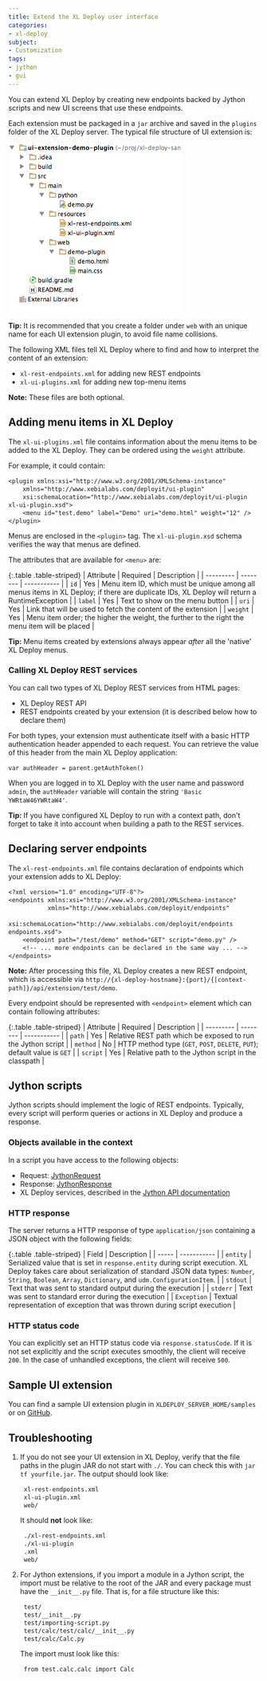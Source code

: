 ```yaml
---
title: Extend the XL Deploy user interface
categories:
- xl-deploy
subject:
- Customization
tags:
- jython
- gui
---
```


You can extend XL Deploy by creating new endpoints backed by Jython scripts and new UI screens that use these endpoints. 

Each extension must be packaged in a `jar` archive and saved in the `plugins` folder of the XL Deploy server. The typical file structure of UI extension is:

![Simple plugin structure](images/ui-extension-plugin-structure.png)

**Tip:** It is recommended that you create a folder under `web` with an unique name for each UI extension plugin, to avoid file name collisions. 

The following XML files tell XL Deploy where to find and how to interpret the content of an extension:

* `xl-rest-endpoints.xml` for adding new REST endpoints
* `xl-ui-plugins.xml` for adding new top-menu items

**Note:** These files are both optional.

## Adding menu items in XL Deploy

The `xl-ui-plugins.xml` file contains information about the menu items to be added to the XL Deploy. They can be ordered using the `weight` attribute.

For example, it could contain:

    <plugin xmlns:xsi="http://www.w3.org/2001/XMLSchema-instance"
        xmlns="http://www.xebialabs.com/deployit/ui-plugin"
        xsi:schemaLocation="http://www.xebialabs.com/deployit/ui-plugin xl-ui-plugin.xsd">
        <menu id="test.demo" label="Demo" uri="demo.html" weight="12" />
    </plugin>

Menus are enclosed in the `<plugin>` tag. The `xl-ui-plugin.xsd` schema verifies the way that menus are defined.

The attributes that are available for `<menu>` are:

{:.table .table-striped}
| Attribute | Required | Description |
| --------- | -------- | ----------- |
| `id` | Yes | Menu item ID, which must be unique among all menus items in XL Deploy; if there are duplicate IDs, XL Deploy will return a RuntimeException |
| `label` | Yes | Text to show on the menu button |
| `uri` | Yes | Link that will be used to fetch the content of the extension |
| `weight` | Yes | Menu item order; the higher the weight, the further to the right the menu item will be placed |

**Tip:** Menu items created by extensions always appear _after_ all the 'native' XL Deploy menus.

### Calling XL Deploy REST services

You can call two types of XL Deploy REST services from HTML pages:

* XL Deploy REST API
* REST endpoints created by your extension (it is described below how to declare them)
 
For both types, your extension must authenticate itself with a basic HTTP authentication header appended to each request. You can retrieve the value of this header from the main XL Deploy application:

    var authHeader = parent.getAuthToken()
    
When you are logged in to XL Deploy with the user name and password `admin`, the `authHeader` variable will contain the string `'Basic YWRtaW46YWRtaW4'`.

**Tip:** If you have configured XL Deploy to run with a context path, don't forget to take it into account when building a path to the REST services.

## Declaring server endpoints

The `xl-rest-endpoints.xml` file contains declaration of endpoints which your extension adds to XL Deploy:

    <?xml version="1.0" encoding="UTF-8"?>
    <endpoints xmlns:xsi="http://www.w3.org/2001/XMLSchema-instance"
               xmlns="http://www.xebialabs.com/deployit/endpoints"
               xsi:schemaLocation="http://www.xebialabs.com/deployit/endpoints endpoints.xsd">
        <endpoint path="/test/demo" method="GET" script="demo.py" />
        <!-- ... more endpoints can be declared in the same way ... -->
    </endpoints>
    
**Note:** After processing this file, XL Deploy creates a new REST endpoint, which is accessible via `http://{xl-deploy-hostname}:{port}/{[context-path]}/api/extension/test/demo`.    

Every endpoint should be represented with `<endpoint>` element which can contain following attributes:

{:.table .table-striped}
| Attribute | Required | Description |
| --------- | -------- | ----------- |
| `path` | Yes | Relative REST path which be exposed to run the Jython script |
| `method` | No | HTTP method type (`GET`, `POST`, `DELETE`, `PUT`); default value is `GET` |
| `script` | Yes | Relative path to the Jython script in the classpath |

## Jython scripts

Jython scripts should implement the logic of REST endpoints. Typically, every script will perform queries or actions in XL Deploy and produce a response.

### Objects available in the context

In a script you have access to the following objects:

* Request: [JythonRequest](/jython-docs/#!/xl-deploy/5.0.x/service/com.xebialabs.xlplatform.endpoints.JythonRequest) 
* Response: [JythonResponse](/jython-docs/#!/xl-deploy/5.0.x/service/com.xebialabs.xlplatform.endpoints.JythonResponse)
* XL Deploy services, described in the [Jython API documentation](/jython-docs/#!/xl-deploy/5.0.x/)

### HTTP response

The server returns a HTTP response of type `application/json` containing a JSON object with the following fields:

{:.table .table-striped}
| Field | Description |
| ----- | ----------- |
| `entity` | Serialized value that is set in `response.entity` during script execution. XL Deploy takes care about serialization of standard JSON data types: `Number`, `String`, `Boolean`, `Array`, `Dictionary`, and `udm.ConfigurationItem`. |
| `stdout` | Text that was sent to standard output during the execution |
| `stderr` | Text was sent to standard error during the execution |
| `Exception` | Textual representation of exception that was thrown during script execution |

### HTTP status code

You can explicitly set an HTTP status code via `response.statusCode`. If it is not set explicitly and the script executes smoothly, the client will receive `200`. In the case of unhandled exceptions, the client will receive `500`.

## Sample UI extension

You can find a sample UI extension plugin in `XLDEPLOY_SERVER_HOME/samples` or on [GitHub](https://github.com/xebialabs/xl-deploy-samples/tree/master/ui-extension-demo-plugin).

## Troubleshooting

1. If you do not see your UI extension in XL Deploy, verify that the file paths in the plugin JAR do not start with `./`. You can check this with `jar tf yourfile.jar`. The output should look like:

        xl-rest-endpoints.xml
        xl-ui-plugin.xml
        web/
    
    It should <b>not</b> look like:
    
        ./xl-rest-endpoints.xml
        ./xl-ui-plugin
        .xml
        web/

2. For Jython extensions, if you import a module in a Jython script, the import must be relative to the root of the JAR and every package must have the `__init__.py` file. That is, for a file structure like this:

        test/
        test/__init__.py
        test/importing-script.py
        test/calc/test/calc/__init__.py
        test/calc/Calc.py
    
    The import must look like this:
    
        from test.calc.calc import Calc
